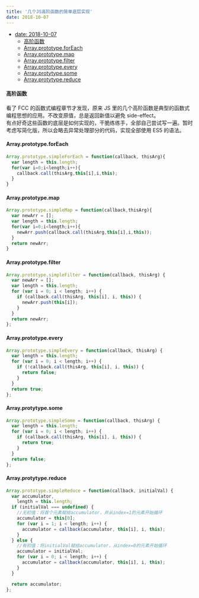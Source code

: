 ```yaml
---
title: '几个JS高阶函数的简单底层实现'
date: 2018-10-07
---
```


- [date: 2018-10-07](#date-2018-10-07)
    - [高阶函数](#高阶函数)
    - [Array.prototype.forEach](#arrayprototypeforeach)
    - [Array.prototype.map](#arrayprototypemap)
    - [Array.prototype.filter](#arrayprototypefilter)
    - [Array.prototype.every](#arrayprototypeevery)
    - [Array.protytype.some](#arrayprotytypesome)
    - [Array.protytype.reduce](#arrayprotytypereduce)

#### 高阶函数

看了 FCC 的函数式编程章节才发现，原来 JS 里的几个高阶函数是典型的函数式编程思想的应用。不改变原值，总是返回新值以避免 side-effect。  
有点好奇这些函数的底层是如何实现的，干脆练练手，全部自己尝试写一遍。暂时考虑写简化版，所以会略去异常处理部分的代码，实现全部使用 ES5 的语法。

#### Array.prototype.forEach

```JAVASCRIPT
Array.prototype.simpleForEach = function(callback, thisArg){
  var length = this.length;
  for(var i=0;i<length;i++){
    callback.call(thisArg,this[i],i,this);
  }
}
```

#### Array.prototype.map

```JAVASCRIPT
Array.prototype.simpleMap = function(callback,thisArg){
  var newArr = [];
  var length = this.length;
  for(var i=0;i<length;i++){
    newArr.push(callback.call(thisArg,this[i],i,this));
  }
  return newArr;
}
```

#### Array.prototype.filter

```javascript
Array.prototype.simpleFilter = function(callback, thisArg) {
  var newArr = [];
  var length = this.length;
  for (var i = 0; i < length; i++) {
    if (callback.call(thisArg, this[i], i, this)) {
      newArr.push(this[i]);
    }
  }
  return newArr;
};
```

#### Array.prototype.every

```javascript
Array.prototype.simpleEvery = function(callback, thisArg) {
  var length = this.length;
  for (var i = 0; i < length; i++) {
    if (!callback.call(thisArg, this[i], i, this)) {
      return false;
    }
  }
  return true;
};
```

#### Array.protytype.some

```javascript
Array.prototype.simpleSome = function(callback, thisArg) {
  var length = this.length;
  for (var i = 0; i < length; i++) {
    if (callback.call(thisArg, this[i], i, this)) {
      return true;
    }
  }
  return false;
};
```

#### Array.protytype.reduce

```javascript
Array.prototype.simpleReduce = function(callback, initialVal) {
  var accumulator,
    length = this.length;
  if (initialVal === undefined) {
    //无初值：将首个元素赋给accumulator，并从index=1的元素开始循环
    accumulator = this[0];
    for (var i = 1; i < length; i++) {
      accumulator = callback(accumulator, this[i], i, this);
    }
  } else {
    //有初值：将initialVal赋给accumulator，从index=0的元素开始循环
    accumulator = initialVal;
    for (var i = 0; i < length; i++) {
      accumulator = callback(accumulator, this[i], i, this);
    }
  }

  return accumulator;
};
```
